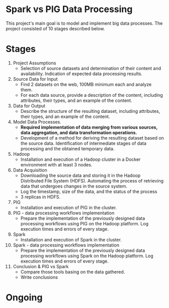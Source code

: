 # Spark vs PIG Data Processing

This project's main goal is to model and implement big data processes. The project consisted of 10 stages described below.

# Stages
1. Project Assumptions
    - Selection of source datasets and determination of their content and availability. Indication of expected data processing results.
2. Source Data for Input
    - Find 2 datasets on the web, 100MB minimum each and analyze them.
    - For each data source, provide a description of the content, including attributes, their types, and an example of the content.
3. Data for Output
    - Describe the structure of the resulting dataset, including attributes, their types, and an example of the content.
4. Model Data Processes.
    - **Required implementation of data merging from various sources, data aggregation, and data transformation operations.**
    - Development of a method for deriving the resulting dataset based on the source data. Identification of intermediate stages of data processing and the obtained temporary data.
5. Hadoop
    - Installation and execution of a Hadoop cluster in a Docker environment with at least 3 nodes.
6. Data Acquisition
    - Downloading the source data and storing it in the Hadoop Distributed File System (HDFS). Automating the process of retrieving data that undergoes changes in the source system.
    - Log the timestamp, size of the data, and the status of the process
    - 3 replicas in HDFS.
7. PIG
    - Installation and execution of PIG in the cluster.
8. PIG - data processing workflows implementation
    - Prepare the implementation of the previously designed data processing workflows using PIG on the Hadoop platform. Log execution times and errors of every stage.
9. Spark
    - Installation and execution of Spark in the cluster.
10. Spark - data processing workflows implementation
    - Prepare the implementation of the previously designed data processing workflows using Spark on the Hadoop platform. Log execution times and errors of every stage.
11. Conclusion & PIG vs Spark
    - Compare those tools basing on the data gathered.
    - Write conclusions

# Ongoing